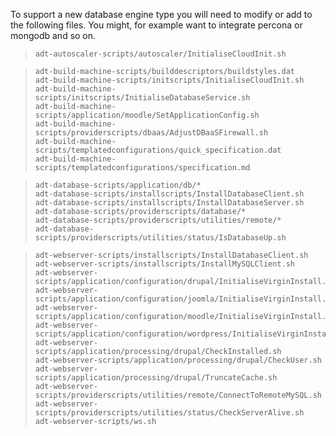 To support a new database engine type you will need to modify or add to the following files. You might, for example want to integrate percona or mongodb and so on.

>     adt-autoscaler-scripts/autoscaler/InitialiseCloudInit.sh

>     adt-build-machine-scripts/builddescriptors/buildstyles.dat
>     adt-build-machine-scripts/initscripts/InitialiseCloudInit.sh
>     adt-build-machine-scripts/initscripts/InitialiseDatabaseService.sh
>     adt-build-machine-scripts/application/moodle/SetApplicationConfig.sh
>     adt-build-machine-scripts/providerscripts/dbaas/AdjustDBaaSFirewall.sh
>     adt-build-machine-scripts/templatedconfigurations/quick_specification.dat
>     adt-build-machine-scripts/templatedconfigurations/specification.md

>     adt-database-scripts/application/db/*
>     adt-database-scripts/installscripts/InstallDatabaseClient.sh
>     adt-database-scripts/installscripts/InstallDatabaseServer.sh
>     adt-database-scripts/providerscripts/database/*
>     adt-database-scripts/providerscripts/utilities/remote/*
>     adt-database-scripts/providerscripts/utilities/status/IsDatabaseUp.sh

>     adt-webserver-scripts/installscripts/InstallDatabaseClient.sh
>     adt-webserver-scripts/installscripts/InstallMySQLClient.sh
>     adt-webserver-scripts/application/configuration/drupal/InitialiseVirginInstall.sh
>     adt-webserver-scripts/application/configuration/joomla/InitialiseVirginInstall.sh
>     adt-webserver-scripts/application/configuration/moodle/InitialiseVirginInstall.sh
>     adt-webserver-scripts/application/configuration/wordpress/InitialiseVirginInstall.sh
>     adt-webserver-scripts/application/processing/drupal/CheckInstalled.sh
>     adt-webserver-scripts/application/processing/drupal/CheckUser.sh
>     adt-webserver-scripts/application/processing/drupal/TruncateCache.sh
>     adt-webserver-scripts/providerscripts/utilities/remote/ConnectToRemoteMySQL.sh
>     adt-webserver-scripts/providerscripts/utilities/status/CheckServerAlive.sh
>     adt-webserver-scripts/ws.sh
